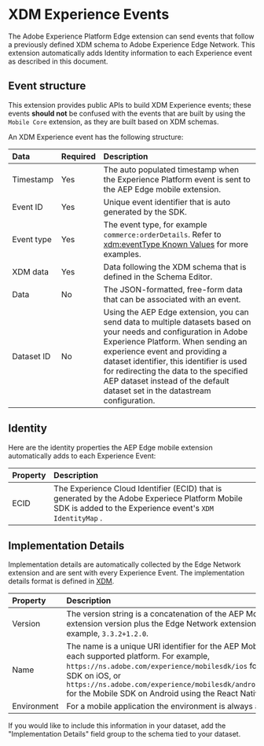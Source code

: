 # XDM Experience Events

The Adobe Experience Platform Edge extension can send events that follow a previously defined XDM schema to Adobe Experience Edge Network. This extension automatically adds Identity information to each Experience event as described in this document.

## Event structure

<InlineAlert variant="info" slots="text"/>

This extension provides public APIs to build XDM Experience events; these events **should not** be confused with the events that are built by using the `Mobile Core` extension, as they are built based on XDM schemas.

An XDM Experience event has the following structure:

| Data | Required | Description |
| :--- | :------- | :--- |
| Timestamp | Yes | The auto populated timestamp when the Experience Platform event is sent to the AEP Edge mobile extension. |
| Event ID | Yes | Unique event identifier that is auto generated by the SDK. |
| Event type | Yes | The event type, for example `commerce:orderDetails`. Refer to [xdm:eventType Known Values](https://github.com/adobe/xdm/blob/master/docs/reference/classes/experienceevent.schema.md#xdmeventtype-known-values) for more examples. |
| XDM data | Yes | Data following the XDM schema that is defined in the Schema Editor. |
| Data | No | The JSON-formatted, free-form data that can be associated with an event. |
| Dataset ID | No | Using the AEP Edge extension, you can send data to multiple datasets based on your needs and configuration in Adobe Experience Platform. When sending an experience event and providing a dataset identifier, this identifier is used for redirecting the data to the specified AEP dataset instead of the default dataset set in the datastream configuration. |

## Identity

Here are the identity properties the AEP Edge mobile extension automatically adds to each Experience Event:

| Property | Description |
| :--- | :--- |
| ECID | The Experience Cloud Identifier (ECID)  that is generated by the Adobe Experiece Platform Mobile SDK is added to the Experience event's `XDM IdentityMap` . |

## Implementation Details

Implementation details are automatically collected by the Edge Network extension and are sent with every Experience Event. The implementation details format is defined in [XDM](https://github.com/adobe/xdm/blob/master/components/datatypes/industry-verticals/implementationdetails.schema.json).

| Property | Description |
| :--- | :--- |
| Version | The version string is a concatenation of the AEP Mobile Core extension version plus the Edge Network extension version. For example, `3.3.2+1.2.0`. |
| Name | The name is a unique URI identifier for the AEP Mobile SDK on each supported platform. For example, `https://ns.adobe.com/experience/mobilesdk/ios` for the Mobile SDK on iOS, or `https://ns.adobe.com/experience/mobilesdk/android/reactnative` for the Mobile SDK on Android using the React Native wrapper. |
| Environment | For a mobile application the environment is always `app`.|

If you would like to include this information in your dataset, add the "Implementation Details" field group to the schema tied to your dataset.

